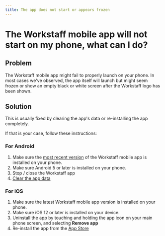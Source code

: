 ```yaml
---
title: The app does not start or appears frozen
---
```

# The Workstaff mobile app will not start on my phone, what can I do?

## Problem

The Workstaff mobile app might fail to properly launch on your phone. In most cases we've observed, the app itself will launch but might seem frozen or show an empty black or white screen after the Workstaff logo has been shown.

## Solution

This is usually fixed by clearing the app's data or re-installing the app completely. 

If that is your case, follow these instructions:

### For Android

1. Make sure the [most recent version](https://play.google.com/store/apps/details?id=app.workstaff) of the Workstaff mobile app is installed on your phone.
2. Make sure Android 5 or later is installed on your phone.
3. Stop / close the Workstaff app
4. [Clear the app data](./clear-workstaff-mobile-app-data.md)


### For iOS

1. Make sure the latest Workstaff mobile app version is installed on your phone.
2. Make sure iOS 12 or later is installed on your device.
3. Uninstall the app by touching and holding the app icon on your main phone screen, and selecting **Remove app**
4. Re-install the app from the [App Store](https://apps.apple.com/us/app/workstaff/id1458402928?ls=1)
